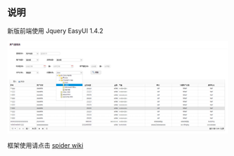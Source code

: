 ## 说明

新版前端使用 Jquery EasyUI 1.4.2

![snapshot](images/snapshoot.png)

框架使用请点击 [spider wiki](https://github.com/araneid/spider/wiki)
